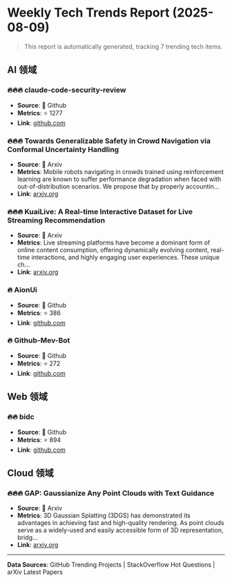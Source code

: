 # Weekly Tech Trends Report (2025-08-09)

> This report is automatically generated, tracking 7 trending tech items.


## AI 领域

### 🔥🔥🔥 claude-code-security-review

- **Source**: 🐙 Github
- **Metrics**: ⭐ 1277
- **Link**: [github.com](https://github.com/anthropics/claude-code-security-review)


### 🔥🔥🔥 Towards Generalizable Safety in Crowd Navigation via Conformal   Uncertainty Handling

- **Source**: 📜 Arxiv
- **Metrics**: Mobile robots navigating in crowds trained using reinforcement learning are
known to suffer performance degradation when faced with out-of-distribution
scenarios. We propose that by properly accountin...
- **Link**: [arxiv.org](http://arxiv.org/abs/2508.05634v1)


### 🔥🔥🔥 KuaiLive: A Real-time Interactive Dataset for Live Streaming   Recommendation

- **Source**: 📜 Arxiv
- **Metrics**: Live streaming platforms have become a dominant form of online content
consumption, offering dynamically evolving content, real-time interactions, and
highly engaging user experiences. These unique ch...
- **Link**: [arxiv.org](http://arxiv.org/abs/2508.05633v1)


### 🔥 AionUi

- **Source**: 🐙 Github
- **Metrics**: ⭐ 386
- **Link**: [github.com](https://github.com/office-sec/AionUi)


### 🔥 Github-Mev-Bot

- **Source**: 🐙 Github
- **Metrics**: ⭐ 272
- **Link**: [github.com](https://github.com/Foulvelstingw3S/Github-Mev-Bot)


## Web 领域

### 🔥🔥 bidc

- **Source**: 🐙 Github
- **Metrics**: ⭐ 894
- **Link**: [github.com](https://github.com/shuding/bidc)


## Cloud 领域

### 🔥🔥🔥 GAP: Gaussianize Any Point Clouds with Text Guidance

- **Source**: 📜 Arxiv
- **Metrics**: 3D Gaussian Splatting (3DGS) has demonstrated its advantages in achieving
fast and high-quality rendering. As point clouds serve as a widely-used and
easily accessible form of 3D representation, bridg...
- **Link**: [arxiv.org](http://arxiv.org/abs/2508.05631v1)



---

**Data Sources**: GitHub Trending Projects | StackOverflow Hot Questions | arXiv Latest Papers